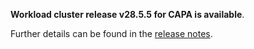 **Workload cluster release v28.5.5 for CAPA is available**.

Further details can be found in the [release notes](https://docs.giantswarm.io/changes/workload-cluster-releases-capa/releases/aws-28.5.5).
